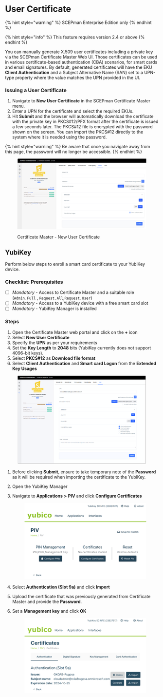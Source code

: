 # User Certificate

{% hint style="warning" %}
SCEPman Enterprise Edition only
{% endhint %}

{% hint style="info" %}
This feature requires version 2.4 or above
{% endhint %}

You can manually generate X.509 user certificates including a private key via the SCEPman Certificate Master Web UI. Those certificates can be used in various certificate-based authentication (CBA) scenarios, for smart cards and email signatures. By default, generated certificates will have the EKU **Client Authentication** and a Subject Alternative Name (SAN) set to a UPN-type property where the value matches the UPN provided in the UI.

### Issuing a User Certificate

1. Navigate to **New User Certificate** in the SCEPman Certificate Master menu.&#x20;
2. Enter a UPN for the certificate and select the required EKUs.&#x20;
3. Hit **Submit** and the browser will automatically download the certificate with the private key in PKCS#12/PFX format after the certificate is issued a few seconds later. The PKCS#12 file is encrypted with the password shown on the screen. You can import the PKCS#12 directly to the system where it is needed using the password.

{% hint style="warning" %}
Be aware that once you navigate away from this page, the password will no longer be accessible.
{% endhint %}

<figure><img src="../../.gitbook/assets/image (88).png" alt=""><figcaption><p>Certificate Master - New User Certificate</p></figcaption></figure>

## YubiKey

Perform below steps to enroll a smart card certificate to your YubiKey device.

### Checklist: Prerequisites

* [ ] _Mandatory_ - Access to Certificate Master and a suitable role (`Admin.Full` , `Request.All`,`Request.User`)
* [ ] _Mandatory_ - Access to a YubiKey device with a free smart card slot
* [ ] _Mandatory_ - YubiKey Manager is installed

### Steps

1. Open the Certificate Master web portal and click on the **+** icon
2. Select **New User Certificate**
3. Specify the **UPN** as per your requirements
4. Set the **Key Length** to **2048** bits (YubiKey currently does not support 4096-bit keys).
5. Select **PKCS#12** as **Download file format**
6. Select **Client Authentication** and **Smart card Logon** from the **Extended Key Usages**

<figure><img src="../../.gitbook/assets/image (96).png" alt=""><figcaption></figcaption></figure>

1. Before clicking **Submit**, ensure to take temporary note of the **Password** as it will be required when importing the certificate to the YubiKey.
2. Open the YubiKey Manager
3.  Navigate to **Applications** **>** **PIV** and click **Configure Certificates**

    <figure><img src="../../.gitbook/assets/image (44).png" alt=""><figcaption></figcaption></figure>
4. Select **Authentication (Slot 9a)** and click **Import**
5. Upload the certificate that was previously generated from Certificate Master and provide the **Password**.
6.  Set a **Management key** and click **OK**

    <figure><img src="../../.gitbook/assets/image (45).png" alt=""><figcaption></figcaption></figure>
